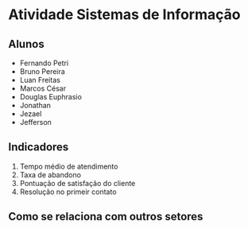 # Atividade Sistemas de Informação

## Alunos

- Fernando Petri
- Bruno Pereira
- Luan Freitas
- Marcos César
- Douglas Euphrasio
- Jonathan
- Jezael
- Jefferson

## Indicadores

1. Tempo médio de atendimento
2. Taxa de abandono
3. Pontuação de satisfação do cliente
4. Resolução no primeir contato

## Como se relaciona com outros setores
